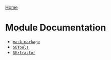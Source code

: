 [Home](./shapepipe.md)

# Module Documentation

- [`mask_package`](./module_docs/mask_package.md)
- [`SETools`](./module_docs/setools.md)
- [`SExtractor`](./module_docs/sextractor.md)
